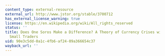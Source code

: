 ```yaml
---
content_type: external-resource
external_url: http://www.jstor.org/stable/3700712
has_external_license_warning: true
license: https://en.wikipedia.org/wiki/All_rights_reserved
status: ''
title: Does One Soros Make a Difference? A Theory of Currency Crises with Large and
  Small Traders
uid: 90e3c5dd-0a1c-4fb6-af24-09a366654c37
wayback_url: ''
---
```

